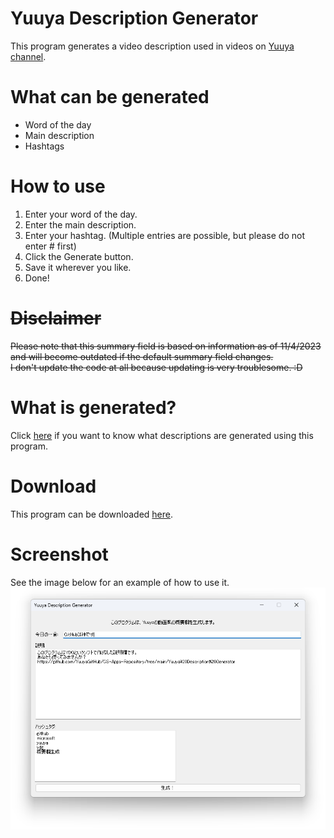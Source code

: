 # Yuuya Description Generator
This program generates a video description used in videos on [Yuuya channel](https://youtube.com/@YuuyaCh).

# What can be generated
* Word of the day
* Main description
* Hashtags

# How to use
1. Enter your word of the day.
2. Enter the main description.
3. Enter your hashtag. (Multiple entries are possible, but please do not enter # first)
4. Click the Generate button.
5. Save it wherever you like.
6. Done!

# ~~Disclaimer~~
~~Please note that this summary field is based on information as of 11/4/2023 and will become outdated if the default summary field changes.~~
<br>~~I don't update the code at all because updating is very troublesome. :D~~

# What is generated?
Click [here](sample.txt) if you want to know what descriptions are generated using this program.

# Download
This program can be downloaded [here](https://github.com/YuuyaGitHub/CS-Apps-Repository/raw/main/Yuuya%20Description%20Generator/bin/Release/Yuuya%20Description%20Generator.exe).

# Screenshot
See the image below for an example of how to use it.
![Screenshot](Screenshot.png)
